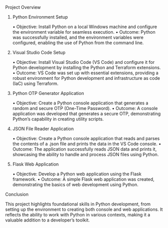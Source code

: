 Project Overview

1. Python Environment Setup

	•	Objective: Install Python on a local Windows machine and configure the environment variable for seamless execution.
	•	Outcome: Python was successfully installed, and the environment variables were configured, enabling the use of Python from the command line.

2. Visual Studio Code Setup

	•	Objective: Install Visual Studio Code (VS Code) and configure it for Python development by installing the Python and Terraform extensions.
	•	Outcome: VS Code was set up with essential extensions, providing a robust environment for Python development and infrastructure as code (IaC) using Terraform.

3. Python OTP Generator Application

	•	Objective: Create a Python console application that generates a random and secure OTP (One-Time Password).
	•	Outcome: A console application was developed that generates a secure OTP, demonstrating Python’s capability in creating utility scripts.

4. JSON File Reader Application

	•	Objective: Create a Python console application that reads and parses the contents of a .json file and prints the data in the VS Code console.
	•	Outcome: The application successfully reads JSON data and prints it, showcasing the ability to handle and process JSON files using Python.

5. Flask Web Application

	•	Objective: Develop a Python web application using the Flask framework.
	•	Outcome: A simple Flask web application was created, demonstrating the basics of web development using Python.

Conclusion

This project highlights foundational skills in Python development, from setting up the environment to creating both console and web applications. It reflects the ability to work with Python in various contexts, making it a valuable addition to a developer’s toolkit.
